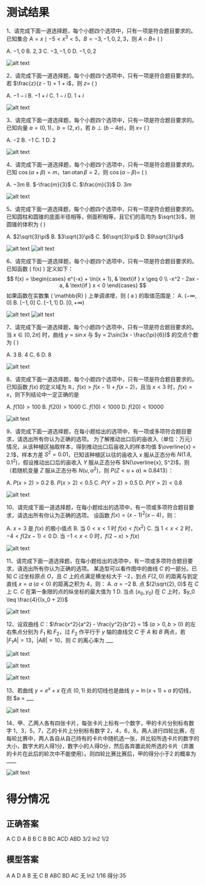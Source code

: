 # 测试结果

1、请完成下面一道选择题，每个小题四个选项中，只有一项是符合题目要求的。
已知集合 $A = {x \mid -5 < x^3 < 5}$，$B = {-3, -1, 0, 2, 3}$，则 $A \cap B =$ ( )

A. ${-1, 0}$
B. ${2, 3}$
C. ${-3, -1, 0}$
D. ${-1, 0, 2}$

![alt text](baichuan4-1.1-新1-latex.png)

2、请完成下面一道选择题，每个小题四个选项中，只有一项是符合题目要求的。
若 $\frac{z}{z - 1} = 1 + i$，则 $z =$ ( )

A. $-1 - i$
B. $-1 + i$
C. $1 - i$
D. $1 + i$

![alt text](baichuan4-2.1-新1-latex.png)

3、请完成下面一道选择题，每个小题四个选项中，只有一项是符合题目要求的。
已知向量 $a = (0, 1)$，$b = (2, x)$，若 $b \perp (b - 4a)$，则 $x =$ ( )

A. $-2$
B. $-1$
C. $1$
D. $2$

![alt text](baichuan4-3.1-新1-latex.png)

4、请完成下面一道选择题，每个小题四个选项中，只有一项是符合题目要求的。
已知 $\cos(\alpha + \beta) = m$，$\tan \alpha \tan \beta = 2$，则 $\cos(\alpha - \beta) =$ ( )

A. $-3m$
B. $-\frac{m}{3}$
C. $\frac{m}{3}$
D. $3m$

![alt text](baichuan4-4.1-新1-latex.png)

5、请完成下面一道选择题，每个小题四个选项中，只有一项是符合题目要求的。
已知圆柱和圆锥的底面半径相等，侧面积相等，且它们的高均为 $\sqrt{3}$，则圆锥的体积为 ( )

A. $2\sqrt{3}\pi$
B. $3\sqrt{3}\pi$
C. $6\sqrt{3}\pi$
D. $9\sqrt{3}\pi$

![alt text](baichuan4-5.1-新1-latex.png)
![alt text](baichuan4-5.2-新1-latex.png)

6、请完成下面一道选择题，每个小题四个选项中，只有一项是符合题目要求的。
已知函数 \( f(x) \) 定义如下：
$$
f(x) = 
\begin{cases} 
e^{-x} + \ln(x + 1), & \text{if } x \geq 0 \\
-x^2 - 2ax - a, & \text{if } x < 0 
\end{cases}
$$
如果函数在实数集 \( \mathbb{R} \) 上单调递增，则 \( a \) 的取值范围是：
A. $(-\infty, 0]$
B. $[-1, 0]$
C. $[-1, 1]$
D. $[0, +\infty)$

![alt text](baichuan4-6.1-新1-latex.png)
![alt text](baichuan4-6.2-新1-latex.png)

7、请完成下面一道选择题，每个小题四个选项中，只有一项是符合题目要求的。
当 $x \in [0, 2\pi]$ 时，曲线 $y = \sin x$ 与 $y = 2\sin(3x - \frac{\pi}{6})$ 的交点个数为 ( )

A. $3$
B. $4$
C. $6$
D. $8$

![alt text](baichuan4-7.1-新1-latex.png)

8、请完成下面一道选择题，每个小题四个选项中，只有一项是符合题目要求的。
已知函数 $f(x)$ 的定义域为 $\mathbb{R}$，$f(x) > f(x - 1) + f(x - 2)$，且当 $x < 3$ 时，$f(x) = x$，则下列结论中一定正确的是

A. $f(10) > 100$
B. $f(20) > 1000$
C. $f(10) < 1000$
D. $f(20) < 10000$

![alt text](baichuan4-8.1-新1-latex.png)

9、请完成下面一道选择题，在每小题给出的选项中，有一项或多项符合题目要求，请选出所有你认为正确的选项。
为了解推动出口后的亩收入（单位：万元）情况，从该种植区抽取样本，得到推动出口后亩收入的样本均值 $\overline{x} = 2.1$，样本方差 $S^2 = 0.01$，已知该种植区以往的亩收入 $x$ 服从正态分布 $N(1.8, 0.1^2)$，假设推动出口后的亩收入 $Y$ 服从正态分布 $N(\overline{x}, S^2)$，则（若随机变量 $Z$ 服从正态分布 $N(u, \alpha^2)$，则 $P(Z < u + \alpha) \approx 0.8413$）：

A. $P(x > 2) > 0.2$
B. $P(x > 2) < 0.5$
C. $P(Y > 2) > 0.5$
D. $P(Y > 2) < 0.8$

![alt text](baichuan4-9.1-新1-latex.png)

10、请完成下面一道选择题，在每小题给出的选项中，有一项或多项符合题目要求，请选出所有你认为正确的选项。
设函数 $f(x) = (x-1)^2(x-4)$，则：

A. $x = 3$ 是 $f(x)$ 的极小值点
B. 当 $0 < x < 1$ 时 $f(x) < f(x^2)$
C. 当 $1 < x < 2$ 时，$-4 < f(2x-1) < 0$
D. 当 $-1 < x < 0$ 时，$f(2-x) > f(x)$

![alt text](baichuan4-10.1-新1-latex.png)

11、请完成下面一道选择题，在每小题给出的选项中，有一项或多项符合题目要求，请选出所有你认为正确的选项。
某造型可以看作图中的曲线 $C$ 的一部分。已知 $C$ 过坐标原点 $O$，且 $C$ 上的点满足横坐标大于 $-2$，到点 $F(2,0)$ 的距离与到定直线 $x = a$ ($a < 0$) 的距离之积为 $4$，则：
A. $a = -2$
B. 点 $(2\sqrt{2}, 0)$ 在 $C$ 上
C. $C$ 在第一象限的点的纵坐标的最大值为 $1$
D. 当点 $(x_0, y_0)$ 在 $C$ 上时，$y_0 \leq \frac{4}{(x_0 + 2)}$

![alt text](baichuan4-11.1-新1-latex.png)

12、设双曲线 $C$：$\frac{x^2}{a^2} - \frac{y^2}{b^2} = 1$ ($a > 0, b > 0$) 的左右焦点分别为 $F_1$ 和 $F_2$，过 $F_2$ 作平行于 $y$ 轴的直线交 $C$ 于 $A$ 和 $B$ 两点，若 $|F_1A| = 13$，$|AB| = 10$，则 $C$ 的离心率为 ___

![alt text](baichuan4-12.1-新1-latex.png)

![alt text](baichuan4-12.2-新1-latex.png)

![alt text](baichuan4-12.3-新1-latex.png)

13、若曲线 $y = e^x + x$ 在点 $(0, 1)$ 处的切线也是曲线 $y = \ln(x + 1) + a$ 的切线，则 $a = ___

![alt text](baichuan4-13.1-新1-latex.png)

14、甲、乙两人各有四张卡片，每张卡片上标有一个数字，甲的卡片分别标有数字 $1$，$3$，$5$，$7$，乙的卡片上分别标有数字 $2$，$4$，$6$，$8$。两人进行四轮比赛，在每轮比赛中，两人各自从自己持有的卡片中随机选一张，并比较所选卡片的数字的大小，数字大的人得$1$分，数字小的人得$0$分，然后各弃置此轮所选的卡片（弃置的卡片在此后的轮次中不能使用）。则四轮比赛比赛后，甲的得分小于$2$ 的概率为____

![alt text](baichuan4-14.1-新1-latex.png)

# 得分情况
## 正确答案
A C D A B B C B BC ACD ABD 3/2 ln2 1/2
## 模型答案

A A D A B 无 C B ABC BD AC 无 ln2 1/16 得分:35

